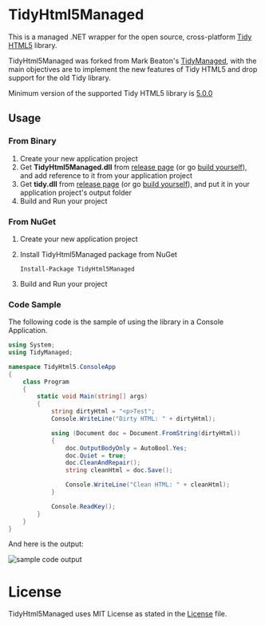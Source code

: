 # TidyHtml5Managed

This is a managed .NET wrapper for the open source, cross-platform [Tidy HTML5](http://www.html-tidy.org/) library.

TidyHtml5Managed was forked from Mark Beaton's [TidyManaged](https://github.com/markbeaton/TidyManaged), with the main objectives are to implement
the new features of Tidy HTML5 and drop support for the old Tidy library.

Minimum version of the supported Tidy HTML5 library is [5.0.0](https://github.com/htacg/tidy-html5/releases/tag/5.0.0)

## Usage

### From Binary

1. Create your new application project
2. Get **TidyHtml5Managed.dll** from [release page](https://github.com/frandi/TidyHtml5Managed/releases) 
(or go [build yourself](BUILD.md)), and add reference to it from your application project
3. Get **tidy.dll** from [release page](http://binaries.html-tidy.org/) 
(or go [build yourself](https://github.com/htacg/tidy-html5/blob/master/README/README.md)), and put it in your application project's output folder
4. Build and Run your project

### From NuGet

1. Create your new application project
2. Install TidyHtml5Managed package from NuGet

    `Install-Package TidyHtml5Managed`
    
3. Build and Run your project

### Code Sample

The following code is the sample of using the library in a Console Application.

```C#
using System;
using TidyManaged;

namespace TidyHtml5.ConsoleApp
{
    class Program
    {
        static void Main(string[] args)
        {
            string dirtyHtml = "<p>Test";
            Console.WriteLine("Dirty HTML: " + dirtyHtml);

            using (Document doc = Document.FromString(dirtyHtml))
            {
                doc.OutputBodyOnly = AutoBool.Yes;
                doc.Quiet = true;
                doc.CleanAndRepair();
                string cleanHtml = doc.Save();

                Console.WriteLine("Clean HTML: " + cleanHtml);
            }

            Console.ReadKey();
        }
    }
}
```

And here is the output:

![sample code output](images/sampleoutput.gif)

# License

TidyHtml5Managed uses MIT License as stated in the [License](LICENSE.md) file.
